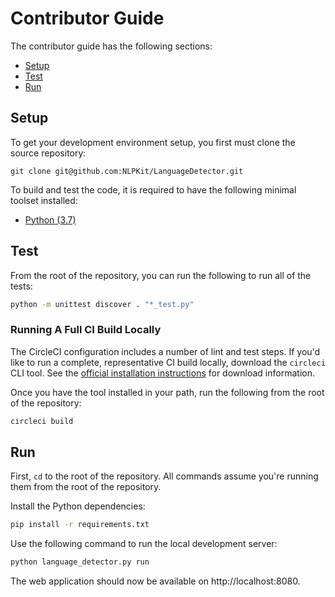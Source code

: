 # Contributor Guide

The contributor guide has the following sections:

- [Setup](#setup)
- [Test](#test)
- [Run](#run)

## Setup

To get your development environment setup, you first must clone the source repository:

```
git clone git@github.com:NLPKit/LanguageDetector.git
```

To build and test the code, it is required to have the following minimal toolset installed:

- [Python (3.7)](https://www.python.org/downloads/)

## Test

From the root of the repository, you can run the following to run all of the tests:

```bash
python -m unittest discover . "*_test.py"
```

### Running A Full CI Build Locally

The CircleCI configuration includes a number of lint and test steps. If you'd like to run a complete, representative CI build locally, download the `circleci` CLI tool. See the [official installation instructions](https://circleci.com/docs/2.0/local-cli/#installing-the-circleci-local-cli-on-macos-and-linux-distros) for download information.

Once you have the tool installed in your path, run the following from the root of the repository:

```bash
circleci build
```

## Run

First, `cd` to the root of the repository. All commands assume you're running them from the root of the repository.

Install the Python dependencies:

```bash
pip install -r requirements.txt
```

Use the following command to run the local development server:

```bash
python language_detector.py run
```

The web application should now be available on http://localhost:8080.
